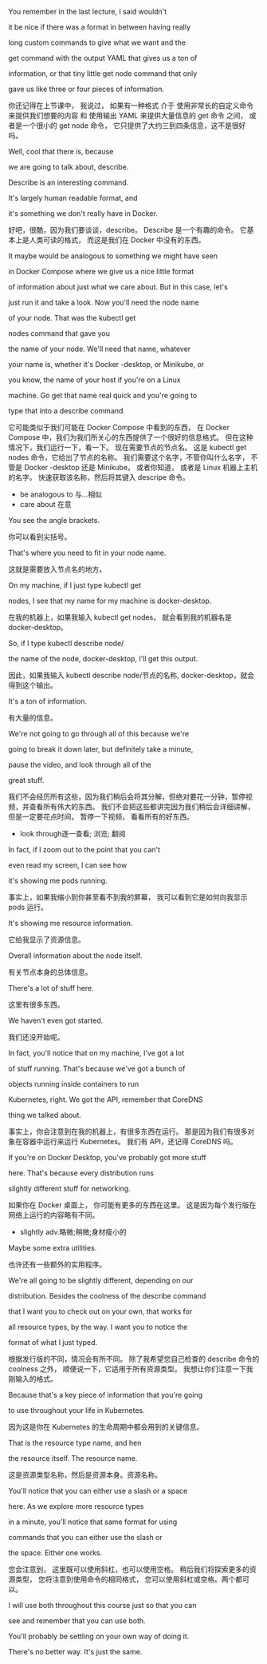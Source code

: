 You remember in the last lecture, I said wouldn't

it be nice if there was a format in between having really

long custom commands to give what we want and the

get command with the output YAML that gives us a ton of

information, or that tiny little get node command that only

gave us like three or four pieces of information.

你还记得在上节课中，
我说过，
如果有一种格式
介于
使用非常长的自定义命令来提供我们想要的内容
和
使用输出 YAML 来提供大量信息的 get 命令
之间，
或者是一个很小的 get node 命令，
它只提供了大约三到四条信息，这不是很好吗。

Well, cool that there is, because

we are going to talk about, describe.

Describe is an interesting command.

It's largely human readable format, and

it's something we don't really have in Docker.

好吧，很酷，因为我们要谈谈，describe。
Describe 是一个有趣的命令。
它基本上是人类可读的格式，
而这是我们在 Docker 中没有的东西。

It maybe would be analogous to something we might have seen

in Docker Compose where we give us a nice little format

of information about just what we care about. But in this case, let's

just run it and take a look. Now you'll need the node name

of your node. That was the kubectl get

nodes command that gave you

the name of your node. We'll need that name, whatever

your name is, whether it's Docker -desktop, or Minikube, or

you know, the name of your host if you're on a Linux

machine. Go get that name real quick and you're going to

type that into a describe command.

它可能类似于我们可能在 Docker Compose 中看到的东西，
在 Docker Compose 中，我们为我们所关心的东西提供了一个很好的信息格式。
但在这种情况下，我们运行一下，看一下。
现在需要节点的节点名。
这是 kubectl get nodes 命令，它给出了节点的名称。
我们需要这个名字，不管你叫什么名字，
不管是 Docker -desktop
还是 Minikube，
或者你知道，
或者是 Linux 机器上主机的名字。
快速获取该名称，然后将其键入 descripe 命令。

* be analogous to 与…相似
* care about 在意

You see the angle brackets.

你可以看到尖括号。

That's where you need to fit in your node name.

这就是需要放入节点名的地方。

On my machine, if I just type kubectl get

nodes, I see that my name for my machine is docker-desktop.

在我的机器上，如果我输入 kubectl get nodes，
就会看到我的机器名是 docker-desktop。

So, if I type kubectl describe node/

the name of the node, docker-desktop, I'll get this output.

因此，如果我输入 kubectl describe node/节点的名称, docker-desktop，就会得到这个输出。

It's a ton of information.

有大量的信息。

We're not going to go through all of this because we're

going to break it down later, but definitely take a minute,

pause the video, and look through all of the

great stuff.

我们不会经历所有这些，因为我们稍后会将其分解，但绝对要花一分钟，暂停视频，并查看所有伟大的东西。
我们不会把这些都讲完因为我们稍后会详细讲解，
但是一定要花点时间，
暂停一下视频，
看看所有的好东西。
* look through逐一查看; 浏览; 翻阅

In fact, if I zoom out to the point that you can't

even read my screen, I can see how

it's showing me pods running.

事实上，如果我缩小到你甚至看不到我的屏幕，
我可以看到它是如何向我显示 pods 运行。

It's showing me resource information.

它给我显示了资源信息。

Overall information about the node itself.

有关节点本身的总体信息。

There's a lot of stuff here.

这里有很多东西。

We haven't even got started.

我们还没开始呢。

In fact, you'll notice that on my machine, I've got a lot

of stuff running. That's because we've got a bunch of

objects running inside containers to run

Kubernetes, right. We got the API, remember that CoreDNS

thing we talked about.

事实上，你会注意到在我的机器上，有很多东西在运行。
那是因为我们有很多对象在容器中运行来运行 Kubernetes。
我们有 API，还记得 CoreDNS 吗。

If you're on Docker Desktop, you've probably got more stuff

here. That's because every distribution runs

slightly different stuff for networking.

如果你在 Docker 桌面上，
你可能有更多的东西在这里。
这是因为每个发行版在网络上运行的内容略有不同。
* slightly adv.略微;稍微;身材瘦小的

Maybe some extra utilities.

也许还有一些额外的实用程序。

We're all going to be slightly different, depending on our

distribution. Besides the coolness of the describe command

that I want you to check out on your own, that works for

all resource types, by the way. I want you to notice the

format of what I just typed.

根据发行版的不同，情况会有所不同。
除了我希望您自己检查的 describe 命令的 coolness 之外，
顺便说一下，它适用于所有资源类型。
我想让你们注意一下我刚输入的格式。

Because that's a key piece of information that you're going

to use throughout your life in Kubernetes.

因为这是你在 Kubernetes 的生命周期中都会用到的关键信息。

That is the resource type name, and hen

the resource itself. The resource name.

这是资源类型名称，然后是资源本身。资源名称。

You'll notice that you can either use a slash or a space

here. As we explore more resource types

in a minute, you'll notice that same format for using

commands that you can either use the slash or

the space. Either one works.

您会注意到，
这里既可以使用斜杠，也可以使用空格。
稍后我们将探索更多的资源类型，
您将注意到使用命令的相同格式，
您可以使用斜杠或空格。两个都可以。

I will use both throughout this course just so that you can

see and remember that you can use both.

You'll probably be settling on your own way of doing it.

There's no better way. It's just the same.

